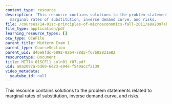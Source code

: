 ```yaml
---
content_type: resource
description: 'This resource contains solutions to the problem statements related to
  marginal rates of substitution, inverse demand curve, and risks. '
file: /courses/14-01sc-principles-of-microeconomics-fall-2011/a8a2097abd606e23e94ef540accf2139_MIT14_01SCF11_soln01_f07.pdf
file_type: application/pdf
learning_resource_types: []
ocw_type: OCWFile
parent_title: Midterm Exam 1
parent_type: CourseSection
parent_uid: d46e8fdc-6892-9264-28d5-f67b02821e82
resourcetype: Document
title: MIT14_01SCF11_soln01_f07.pdf
uid: a8a2097a-bd60-6e23-e94e-f540accf2139
video_metadata:
  youtube_id: null
---
```

This resource contains solutions to the problem statements related to marginal rates of substitution, inverse demand curve, and risks. 